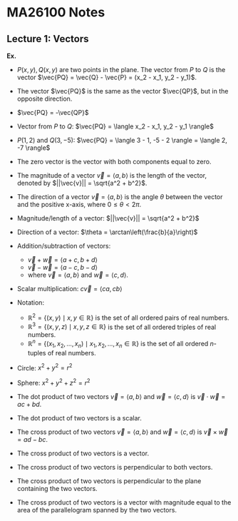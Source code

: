 # MA26100 Notes

## Lecture 1: Vectors

**Ex.**

- $P(x, y), Q(x, y)$ are two points in the plane. The vector from $P$ to $Q$ is the vector $\vec{PQ} = \vec{Q} - \vec{P} = (x_2 - x_1, y_2 - y_1)$.

- The vector $\vec{PQ}$ is the same as the vector $\vec{QP}$, but in the opposite direction.

- $\vec{PQ} = -\vec{QP}$

- Vector from $P$ to $Q$: $\vec{PQ} = \langle x_2 - x_1, y_2 - y_1 \rangle$

- $P(1, 2)$ and $Q(3, -5)$: $\vec{PQ} = \langle 3 - 1, -5 - 2 \rangle = \langle 2, -7 \rangle$

- The zero vector is the vector with both components equal to zero.

- The magnitude of a vector $\vec{v} = \langle a, b \rangle$ is the length of the vector, denoted by $||\vec{v}|| = \sqrt{a^2 + b^2}$.

- The direction of a vector $\vec{v} = \langle a, b \rangle$ is the angle $\theta$ between the vector and the positive x-axis, where $0 \leq \theta < 2\pi$.

- Magnitude/length of a vector: $||\vec{v}|| = \sqrt{a^2 + b^2}$

- Direction of a vector: $\theta = \arctan\left(\frac{b}{a}\right)$

- Addition/subtraction of vectors: 
  - $\vec{v} + \vec{w} = \langle a + c, b + d \rangle$
  - $\vec{v} - \vec{w} = \langle a - c, b - d \rangle$
  - where $\vec{v} = \langle a, b \rangle$ and $\vec{w} = \langle c, d \rangle$.

- Scalar multiplication: $c\vec{v} = \langle ca, cb \rangle$

- Notation: 
  - $\mathbb{R}^2 = \{(x, y) \mid x, y \in \mathbb{R}\}$ is the set of all ordered pairs of real numbers.
  - $\mathbb{R}^3 = \{(x, y, z) \mid x, y, z \in \mathbb{R}\}$ is the set of all ordered triples of real numbers.
  - $\mathbb{R}^n = \{(x_1, x_2, \ldots, x_n) \mid x_1, x_2, \ldots, x_n \in \mathbb{R}\}$ is the set of all ordered $n$-tuples of real numbers.

- Circle: $x^2 + y^2 = r^2$

- Sphere: $x^2 + y^2 + z^2 = r^2$

- The dot product of two vectors $\vec{v} = \langle a, b \rangle$ and $\vec{w} = \langle c, d \rangle$ is $\vec{v} \cdot \vec{w} = ac + bd$.

- The dot product of two vectors is a scalar.

- The cross product of two vectors $\vec{v} = \langle a, b \rangle$ and $\vec{w} = \langle c, d \rangle$ is $\vec{v} \times \vec{w} = ad - bc$.

- The cross product of two vectors is a vector.

- The cross product of two vectors is perpendicular to both vectors.

- The cross product of two vectors is perpendicular to the plane containing the two vectors.

- The cross product of two vectors is a vector with magnitude equal to the area of the parallelogram spanned by the two vectors.
